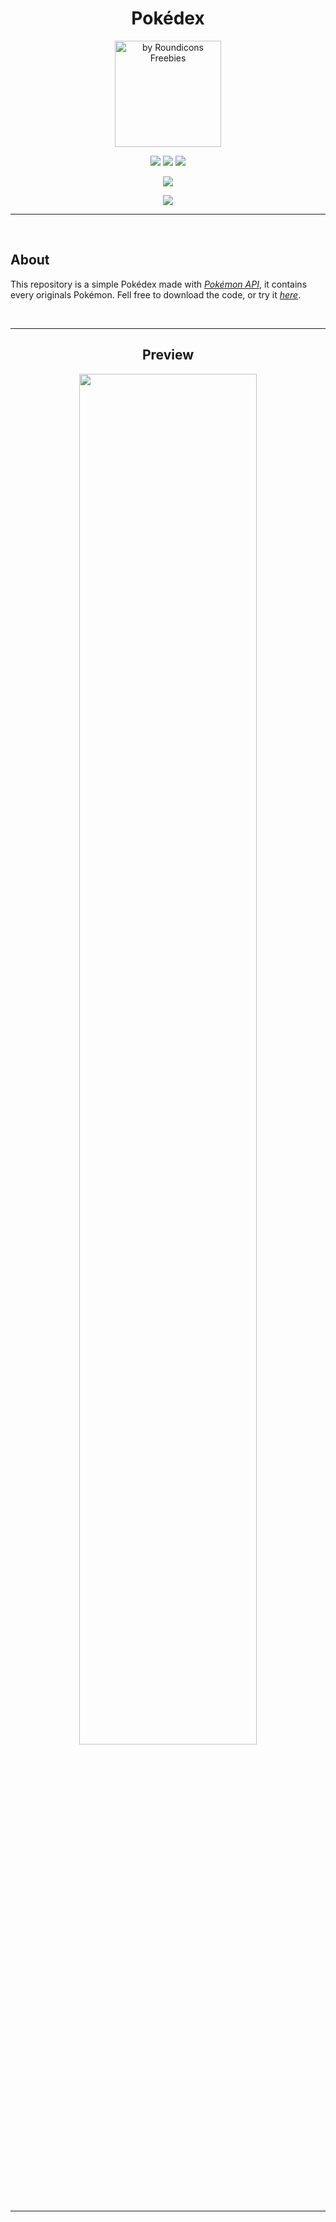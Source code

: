 <h1 align="center">Pokédex</h1>

<p align="center">
  <img width="170px" height="170px" src="https://user-images.githubusercontent.com/73148019/131170464-4cd488c1-3ebd-4367-9110-809c61f4ae81.png" title="by Roundicons Freebies">
</p>

<p align="center">
  <img src="https://img.shields.io/badge/HTML5-E34F26?style=for-the-badge&logo=html5&logoColor=white">
  <img src="https://img.shields.io/badge/CSS3-1572B6?style=for-the-badge&logo=css3&logoColor=white">
  <img src="https://img.shields.io/badge/JavaScript-323330?style=for-the-badge&logo=javascript&logoColor=F7DF1E">
</p>

<p align="center">
  <img src="https://img.shields.io/badge/Visual_Studio_Code-0078D4?style=for-the-badge&logo=visual%20studio%20code&logoColor=white">
</p>

<p align="center">
  <a href="https://github.com/arriaoedu123/web-projects/blob/main/LICENSE">
  <img src="https://img.shields.io/badge/license-MIT-yellow?style=for-the-badge"/>
  </a>
</p>

***

<br>

## About

This repository is a simple Pokédex made with <a href="https://pokeapi.co/"><i>Pokémon API</i></a>, 
it contains every originals Pokémon. Fell free to download the code, 
or try it <a href="https://arriaoedu123.github.io/pokeapi-pokedex/"><i>here</i></a>. 

<br>

***

<h2 align="center">Preview</h2>

<p align="center">
  <img width="75%" src="https://user-images.githubusercontent.com/73148019/131173423-ca06d555-b060-4d1a-83f7-321c931ec958.png">
</p>

***
